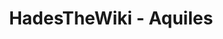 ---
layout: layout-page.njk
title: HadesTheWiki - Aquiles
description: Página de Aquiles de HadesTheWiki
---